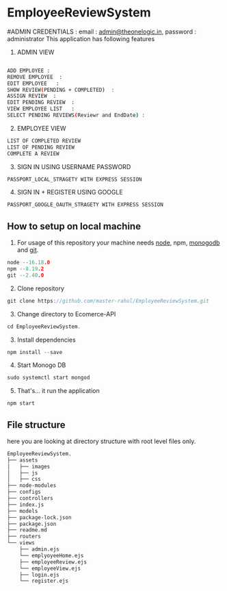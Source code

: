 # EmployeeReviewSystem
#ADMIN CREDENTIALS : email : admin@theonelogic.in, password : administrator
This application has following features 
1. ADMIN VIEW
```sh

ADD EMPLOYEE :
REMOVE EMPLOYEE  :
EDIT EMPLOYEE   :
SHOW REVIEW(PENDING + COMPLETED)  :
ASSIGN REVIEW  :
EDIT PENDING REVIEW  :
VIEW EMPLOYEE LIST   :
SELECT PENDING REVIEWS(Reviewr and EndDate) :
```
2. EMPLOYEE VIEW
```sh
LIST OF COMPLETED REVIEW
LIST OF PENDING REVIEW
COMPLETE A REVIEW
```
3. SIGN IN USING USERNAME PASSWORD
```sh
PASSPORT_LOCAL_STRAGETY WITH EXPRESS SESSION
```
4. SIGN IN + REGISTER USING GOOGLE
```sh
PASSPORT_GOOGLE_OAUTH_STRAGETY WITH EXPRESS SESSION
```


## How to setup on local machine
1. For usage of this repository your machine needs [node](https://nodejs.org/en/), npm, [monogodb](https://docs.mongodb.com/manual/installation/) and [git](https://git-scm.com/downloads). 
```go
node --16.18.0
npm --8.19.2
git --2.40.0
```
2.  Clone  repository
```go
git clone https://github.com/master-rahul/EmployeeReviewSystem.git
```
3. Change directory to Ecomerce-API
```go
cd EmployeeReviewSystem.
```

3. Install dependencies
```go
npm install --save
```
4. Start Monogo DB
```go
sudo systemctl start mongod
```
5. That's... it  run the application
```go
npm start
```

## File structure
here you are looking at directory structure with root level files only.
```sh
EmployeeReviewSystem.
├── assets
│   ├── images
│   ├── js
│   ├── css
├── node-modules
├── configs
├── controllers
├── index.js
├── models
├── package-lock.json
├── package.json
├── readme.md
├── routers
└── views
    ├── admin.ejs
    └── emplyoyeeHome.ejs
    ├── employeeReview.ejs
    └── employeeView.ejs
    ├── login.ejs
    └── register.ejs    
```



